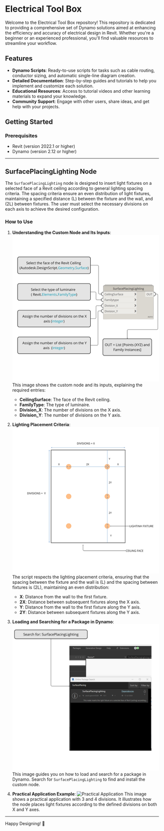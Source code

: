 # Electrical Tool Box

Welcome to the Electrical Tool Box repository! This repository is dedicated to providing a comprehensive set of Dynamo solutions aimed at enhancing the efficiency and accuracy of electrical design in Revit. Whether you're a beginner or an experienced professional, you'll find valuable resources to streamline your workflow.

## Features

- **Dynamo Scripts**: Ready-to-use scripts for tasks such as cable routing, conductor sizing, and automatic single-line diagram creation.
- **Detailed Documentation**: Step-by-step guides and tutorials to help you implement and customize each solution.
- **Educational Resources**: Access to tutorial videos and other learning materials to expand your knowledge.
- **Community Support**: Engage with other users, share ideas, and get help with your projects.

## Getting Started

### Prerequisites
- Revit (version 2022.1 or higher)
- Dynamo (version 2.12 or higher)

---

## SurfacePlacingLighting Node

The `SurfacePlacingLighting` node is designed to insert light fixtures on a selected face of a Revit ceiling according to general lighting spacing criteria. The spacing criteria ensure an even distribution of light fixtures, maintaining a specified distance \(L\) between the fixture and the wall, and \(2L\) between fixtures. The user must select the necessary divisions on each axis to achieve the desired configuration.

### How to Use

1. **Understanding the Custom Node and Its Inputs**:
   ![Custom Node](SurfacePlacingLighting/asset/1.png)
   This image shows the custom node and its inputs, explaining the required entries:
   - **CeilingSurface**: The face of the Revit ceiling.
   - **FamilyType**: The type of luminaire.
   - **Division_X**: The number of divisions on the X axis.
   - **Division_Y**: The number of divisions on the Y axis.

2. **Lighting Placement Criteria**:
   ![Placement Criteria](SurfacePlacingLighting/asset/2.png)
   The script respects the lighting placement criteria, ensuring that the spacing between the fixture and the wall is \(L\) and the spacing between fixtures is \(2L\), maintaining an even distribution:
   - **X**: Distance from the wall to the first fixture.
   - **2X**: Distance between subsequent fixtures along the X axis.
   - **Y**: Distance from the wall to the first fixture along the Y axis.
   - **2Y**: Distance between subsequent fixtures along the Y axis.

3. **Loading and Searching for a Package in Dynamo**:
   ![Package Search](SurfacePlacingLighting/asset/3.png)
   This image guides you on how to load and search for a package in Dynamo. Search for `SurfacePlacingLighting` to find and install the custom node.

4. **Practical Application Example**:
   ![Practical Application](SurfacePlacingLighting/asset/4.png)
   This image shows a practical application with 3 and 4 divisions. It illustrates how the node places light fixtures according to the defined divisions on both X and Y axes.

---

Happy Designing! 🚀
